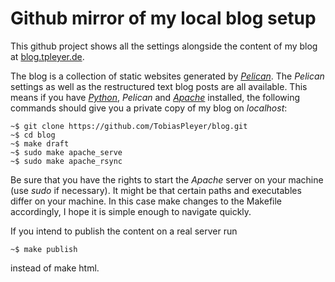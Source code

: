 # Github mirror of my local blog setup

This github project shows all the settings alongside the content of my blog
at [blog.tpleyer.de](http://blog.tpleyer.de).

The blog is a collection of
static websites generated by [_Pelican_](https://blog.getpelican.com).
The _Pelican_ settings as well as the restructured text blog posts are all
available. This means if you have [_Python_](https://www.python.org), 
_Pelican_ and [_Apache_](https://www.apache.org) installed, the following
commands should give you a private copy of my blog on _localhost_:
```
~$ git clone https://github.com/TobiasPleyer/blog.git
~$ cd blog
~$ make draft
~$ sudo make apache_serve
~$ sudo make apache_rsync
```

Be sure that you have the rights to start the _Apache_ server on your
machine (use _sudo_ if necessary). It might be that certain paths and
executables differ on your machine. In this case make changes to the
Makefile accordingly, I hope it is simple enough to navigate quickly.

If you intend to publish the content on a real server run
```
~$ make publish
```
instead of make html.
